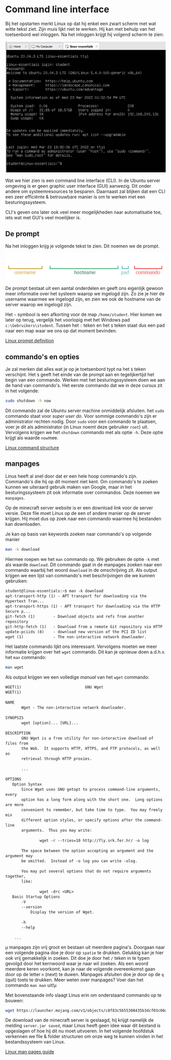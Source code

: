 # Command line interface
Bij het opstarten merkt Linux op dat hij enkel een zwart scherm met wat witte tekst ziet. Zijn muis lijkt niet te werken. Hij kan met behulp van het toetsenbord wel inloggen. Na het inloggen krijgt hij volgend scherm te zien:

![server welcome](../images/03/cli.PNG)

Wat we hier zien is een command line interface (CLI). In de Ubuntu server omgeving is er geen graphic user interface (GUI) aanwezig. Dit onder andere om systeemresources te besparen. Daarnaast zal blijken dat een CLI een zeer efficiënte & betrouwbare manier is om te werken met een besturingssysteem.

CLI's geven ons later ook veel meer mogelijkheden naar automatisatie toe, iets wat met GUI's veel moeilijker is.

## De prompt
Na het inloggen krijg je volgende tekst te zien. Dit noemen we de prompt.

![prompt](../images/03/prompt.png)

De prompt bestaat uit een aantal onderdelen en geeft ons eigenlijk gewoon meer informatie over het systeem waarop we ingelogd zijn. Zo zie je hier de username waarmee we ingelogd zijn, en zien we ook de hostname van de server waarop we ingelogd zijn. 

Het `~` symbool is een afkorting voor de map `/home/student`. Hier komen we later op terug, vergelijk het voorlopig met het Windows pad `c:\Gebruikers\student`. Tussen het `:` teken en het `$` teken staat dus een pad naar een map waar we ons op dat moment bevinden.

<i class="fa-solid fa-earth-europe" style="color: #fff;"></i> [Linux prompt definition](http://www.linfo.org/prompt.html#:~:text=A%20command%20prompt%2C%20also%20referred,terminal%20window%20by%20a%20shell.)

## commando's en opties
Je zal merken dat alles wat je op je toetsenbord typt na het `$` teken verschijnt. Het `$` geeft het einde van de prompt aan en tegelijkertijd het begin van een commando. Werken met het besturingssysteem doen we aan de hand van commando's. Het eerste commando dat we in deze cursus zit in het volgende:
```bash
sudo shutdown -h now
```
Dit commando zal de Ubuntu server machine onmiddelijk afsluiten. het `sudo` commando staat voor *super user do*. Voor sommige commando's zijn er administrator rechten nodig. Door `sudo` voor een commando te plaatsen, voer je dit als administrator (in Linux noemt deze gebruiker `root`) uit. Vervolgens krijgen we het `shutdown` commando met als optie `-h`. Deze optie krijgt als waarde `now`mee.

<i class="fa-solid fa-earth-europe" style="color: #fff;"></i> 
[Linux command structure](https://uofabioinformaticshub.github.io/BASH-Intro/notes/extra_command_syntax.html)

## manpages
Linus heeft al snel door dat er een hele hoop commando's zijn. Commando's die hij op dit moment niet kent. Om commando's te zoeken kunnen we uiteraard gebruik maken van Google, maar in het besturingssysteem zit ook informatie over commandos. Deze noemen we `manpages`.

Op de minecraft server website is er een download link voor de server versie. Deze file moet Linus op de een of andere manier op de server krijgen. Hij moet dus op zoek naar een commando waarmee hij bestanden kan downloaden.

Je kan op basis van keywords zoeken naar commando's op volgende manier
```bash
man -k download
```
Hiermee roepen we het `man` commando op. We gebruiken de optie `-k` met als waarde `download`. Dit commando gaat in de manpages zoeken naar een commando waarbij het woord `download` in de omschrijving zit. Als output krijgen we een lijst van commando's met beschrijvingen die we kunnen gebruiken:

```
student@linux-essentials:~$ man -k download
apt-transport-http (1) - APT transport for downloading via the Hypertext Tran...
apt-transport-https (1) - APT transport for downloading via the HTTP Secure p...
git-fetch (1)        - Download objects and refs from another repository
git-http-fetch (1)   - Download from a remote Git repository via HTTP
update-pciids (8)    - download new version of the PCI ID list
wget (1)             - The non-interactive network downloader.
```

Het laatste commando lijkt ons interessant. Vervolgens moeten we meer informatie krijgen over het `wget` commando. Dit kan je opnieuw doen a.d.h.v. het `man` commando:

```bash
man wget
```
Als output krijgen we een volledige *manual* van het `wget` commando:

```
WGET(1)                            GNU Wget                            WGET(1)

NAME
       Wget - The non-interactive network downloader.

SYNOPSIS
       wget [option]... [URL]...

DESCRIPTION
       GNU Wget is a free utility for non-interactive download of files from
       the Web.  It supports HTTP, HTTPS, and FTP protocols, as well as
       retrieval through HTTP proxies.

       ...

OPTIONS
   Option Syntax
       Since Wget uses GNU getopt to process command-line arguments, every
       option has a long form along with the short one.  Long options are more
       convenient to remember, but take time to type.  You may freely mix
       different option styles, or specify options after the command-line
       arguments.  Thus you may write:

               wget -r --tries=10 http://fly.srk.fer.hr/ -o log

       The space between the option accepting an argument and the argument may
       be omitted.  Instead of -o log you can write -olog.

       You may put several options that do not require arguments together,
       like:

               wget -drc <URL>
   Basic Startup Options
       -V
       --version
           Display the version of Wget.

       -h
       --help
    
    ...

```

µ  <i class="fa-solid fa-circle-info"></i> manpages zijn vrij groot en bestaan uit meerdere pagina's. Doorgaan naar een volgende pagina doe je door op `spatie` te drukken. Gelukkig kan je hier ook vrij gemakkelijk in zoeken. Dit doe je door het `/` teken in te typen gevolgd door het kernwoord waar je naar wil zoeken. Als een woord meerdere keren voorkomt, kan je naar de volgende overeenkomst gaan door op de letter `n` (next) te duwen. Manpages afsluiten doe je door op de `q` (quit) toets te drukken. Meer weten over manpages? Voer dan het commando `man man` uit!µ

Met bovenstaande info slaagt Linus erin om onderstaand commando op te bouwen:
```bash
wget https://launcher.mojang.com/v1/objects/c8f83c5655308435b3dcf03c06d9fe8740a77469/server.jar
```

De download van de minecraft server is geslaagd, hij krijgt namelijk de melding `server.jar saved`, maar Linus heeft geen idee waar dit bestand is opgeslagen of hoe hij dit nu moet uitvoeren. In het volgende hoofdstuk verkennen we file & folder structuren om onze weg te kunnen vinden in het bestandssysteem van Linux.

<i class="fa-solid fa-earth-europe" style="color: #fff;"></i> [Linux man pages guide](https://itsfoss.com/linux-man-page-guide/)